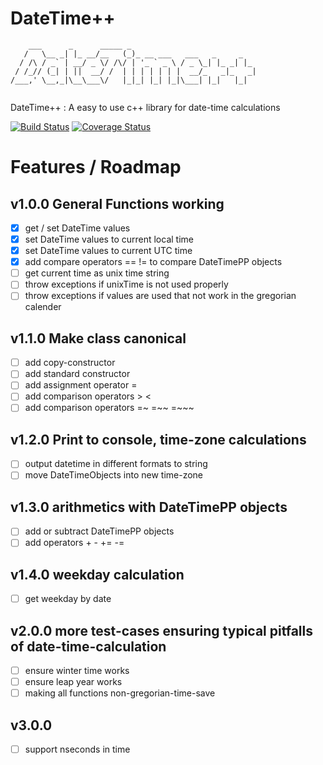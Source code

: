 # DateTime++

```
    ___      _      _____ _                            
   /   \__ _| |_ __/__   (_)_ __ ___   ___   _     _   
  / /\ / _` | __/ _ \/ /\/ | '_ ` _ \ / _ \_| |_ _| |_ 
 / /_// (_| | ||  __/ /  | | | | | | |  __/_   _|_   _|
/___,' \__,_|\__\___\/   |_|_| |_| |_|\___| |_|   |_|  
                                                       
```

DateTime++ : A easy to use c++ library for date-time calculations

[![Build Status](https://travis-ci.org/mezorian/DateTimePP.svg?branch=master)](https://travis-ci.org/mezorian/DateTimePP) 
[![Coverage Status](https://coveralls.io/repos/github/mezorian/DateTimePP/badge.svg?branch=master)](https://coveralls.io/github/mezorian/DateTimePP?branch=master)

# Features / Roadmap

## v1.0.0 General Functions working
- [x] get / set DateTime values
- [x] set DateTime values to current local time
- [x] set DateTime values to current UTC time
- [x] add compare operators == != to compare DateTimePP objects
- [ ] get current time as unix time string
- [ ] throw exceptions if unixTime is not used properly
- [ ] throw exceptions if values are used that not work in the gregorian calender

## v1.1.0 Make class canonical
- [ ] add copy-constructor
- [ ] add standard constructor
- [ ] add assignment operator = 
- [ ] add comparison operators > < 
- [ ] add comparison operators =~ =~~ =~~~

## v1.2.0 Print to console, time-zone calculations
- [ ] output datetime in different formats to string
- [ ] move DateTimeObjects into new time-zone

## v1.3.0 arithmetics with DateTimePP objects
- [ ] add or subtract DateTimePP objects
- [ ] add operators + - += -=

## v1.4.0 weekday calculation
- [ ] get weekday by date

## v2.0.0 more test-cases ensuring typical pitfalls of date-time-calculation
- [ ] ensure winter time works
- [ ] ensure leap year works
- [ ] making all functions non-gregorian-time-save

## v3.0.0
- [ ] support nseconds in time


